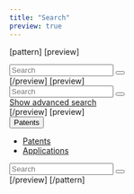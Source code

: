 ```yaml
---
title: "Search"
preview: true
---
```


[pattern]
[preview]
<div style="width: 400px">
    <div class="input-group">
        <input type="text" placeholder="Search" class="form-control">
        <span class="input-group-btn">
            <button class="btn btn-info btn-search"><i class="fa fa-search"></i></button>
        </span>
    </div>
</div>
[/preview]
[preview]
<div style="width: 400px">
    <div class="input-group">
        <input type="text" placeholder="Search" class="form-control">
        <span class="input-group-btn">
            <button class="btn btn-info btn-search"><i class="fa fa-search"></i></button>
        </span>
    </div>
    <div class="help-block">
        <a href="">Show advanced search</a>
    </div>
</div>
[/preview]
[preview]
<div style="width: 400px">
    <div class="input-group">
        <div class="input-group-btn">
            <button type="button" class="btn btn-default dropdown-toggle" data-toggle="dropdown" aria-expanded="false">Patents <span class="caret"></span></button>
            <ul class="dropdown-menu" role="menu">
              <li><a href="#">Patents</a></li>
              <li><a href="#">Applications</a></li>
            </ul>
        </div>
        <input type="text" placeholder="Search" class="form-control">
        <span class="input-group-btn">
            <button class="btn btn-info btn-search"><i class="fa fa-search"></i></button>
        </span>
    </div>
</div>
[/preview]
[/pattern]

